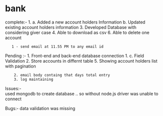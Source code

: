 # bank


complete:- 1.
		a. Added a new account holders Information
		b. Updated existing account holders information
	   3. 
		Developed Database with considering giver case
	   4. 
		Able to download as csv
	   6. 
		Able to delete one account 
	
	
	   1 - send email at 11.55 PM to any email id	

Pending :- 
		1. Front-end and back-end database connection
		1. 
		   c. Field Validation
		2. Store accounts in differnt table
		5. Showing account holders list with pagination
		
		2. email body containg that days total entry 
		3. log maintaining
 
Issues:-      	
		used mongodb to create database .. so without node.js driver was unable to connect 


Bugs:-
		data validation was missing	
	
